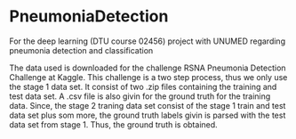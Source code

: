 # PneumoniaDetection
For the deep learning (DTU course 02456) project with UNUMED regarding pneumonia detection and classification

The data used is downloaded for the challenge RSNA Pneumonia Detection Challenge at Kaggle. This challenge is a two step process, thus we only use the stage 1 data set. It consist of two .zip files containing the training and test data set. A .csv file is also givin for the ground truth for the training data. Since, the stage 2 traning data set consist of the stage 1 train and test data set plus som more, the ground truth labels givin is parsed with the test data set from stage 1. Thus, the ground truth is obtained. 
